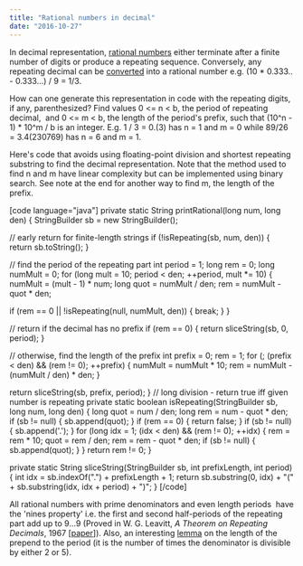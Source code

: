 ```yaml
---
title: "Rational numbers in decimal"
date: "2016-10-27"
---
```


In decimal representation, [rational numbers](https://en.wikipedia.org/wiki/Rational_number) either terminate after a finite number of digits or produce a repeating sequence. Conversely, any repeating decimal can be [converted](http://mathcentral.uregina.ca/QQ/database/QQ.09.06/h/lil1.html) into a rational number e.g. (10 \* 0.333.. - 0.333...) / 9 = 1/3.

How can one generate this representation in code with the repeating digits, if any, parenthesized? Find values 0 <= n < b, the period of repeating decimal,  and 0 <= m < b, the length of the period's prefix, such that (10^n - 1) \* 10^m / b is an integer. E.g. 1 / 3 = 0.(3) has n = 1 and m = 0 while 89/26 = 3.4(230769) has n = 6 and m = 1.

Here's code that avoids using floating-point division and shortest repeating substring to find the decimal representation. Note that the method used to find n and m have linear complexity but can be implemented using binary search. See note at the end for another way to find m, the length of the prefix.

\[code language="java"\] private static String printRational(long num, long den) { StringBuilder sb = new StringBuilder();

// early return for finite-length strings if (!isRepeating(sb, num, den)) { return sb.toString(); }

// find the period of the repeating part int period = 1; long rem = 0; long numMult = 0; for (long mult = 10; period < den; ++period, mult \*= 10) { numMult = (mult - 1) \* num; long quot = numMult / den; rem = numMult - quot \* den;

if (rem == 0 || !isRepeating(null, numMult, den)) { break; } }

// return if the decimal has no prefix if (rem == 0) { return sliceString(sb, 0, period); }

// otherwise, find the length of the prefix int prefix = 0; rem = 1; for (; (prefix < den) && (rem != 0); ++prefix) { numMult = numMult \* 10; rem = numMult - (numMult / den) \* den; }

return sliceString(sb, prefix, period); } // long division - return true iff given number is repeating private static boolean isRepeating(StringBuilder sb, long num, long den) { long quot = num / den; long rem = num - quot \* den; if (sb != null) { sb.append(quot); } if (rem == 0) { return false; } if (sb != null) { sb.append('.'); } for (long idx = 1; (idx < den) && (rem != 0); ++idx) { rem = rem \* 10; quot = rem / den; rem = rem - quot \* den; if (sb != null) { sb.append(quot); } } return rem != 0; }

private static String sliceString(StringBuilder sb, int prefixLength, int period) { int idx = sb.indexOf(".") + prefixLength + 1; return sb.substring(0, idx) + "(" + sb.substring(idx, idx + period) + ")"; } \[/code\]

All rational numbers with prime denominators and even length periods  have the 'nines property' i.e. the first and second half-periods of the repeating part add up to 9...9 (Proved in W. G. Leavitt, _A Theorem on Repeating Decimals_, 1967 \[[paper](http://digitalcommons.unl.edu/cgi/viewcontent.cgi?article=1047&context=mathfacpub)\]). Also, an interesting [lemma](http://mathoverflow.net/questions/41736/how-do-you-calculate-prove-the-length-of-n-the-number-of-non-repeating-digits-p) on the length of the prepend to the period (it is the number of times the denominator is divisible by either 2 or 5).
